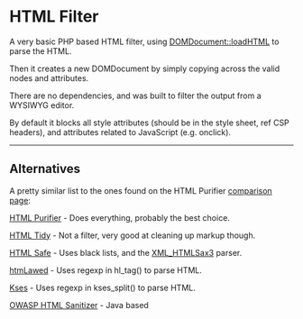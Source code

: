 
# HTML Filter

A very basic PHP based HTML filter, using [DOMDocument::loadHTML](http://php.net/manual/en/domdocument.loadhtml.php) to parse the HTML.

Then it creates a new DOMDocument by simply copying across the valid nodes and attributes.

There are no dependencies, and was built to filter the output from a WYSIWYG editor.

By default it blocks all style attributes (should be in the style sheet, ref CSP headers), and attributes related to JavaScript (e.g. onclick).

---

## Alternatives

A pretty similar list to the ones found on the HTML Purifier [comparison page](http://htmlpurifier.org/comparison):

[HTML Purifier](http://htmlpurifier.org/) - Does everything, probably the best choice.

[HTML Tidy](http://tidy.sourceforge.net/) - Not a filter, very good at cleaning up markup though.

[HTML Safe](http://pear.php.net/package/HTML_Safe) - Uses black lists, and the [XML_HTMLSax3](http://pear.php.net/package/XML_HTMLSax3/) parser.

[htmLawed](http://www.bioinformatics.org/phplabware/internal_utilities/htmLawed/) - Uses regexp in hl_tag() to parse HTML.

[Kses](http://sourceforge.net/projects/kses/) - Uses regexp in kses_split() to parse HTML.

[OWASP HTML Sanitizer](https://www.owasp.org/index.php/OWASP_Java_HTML_Sanitizer_Project) - Java based
